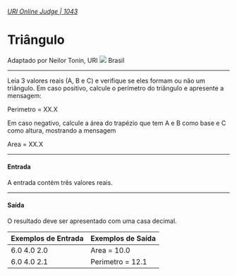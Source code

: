 ###### [URI Online Judge | 1043][1]
# Triângulo
Adaptado por Neilor Tonin, URI ![][2] Brasil
***
Leia 3 valores reais (A, B e C) e verifique se eles formam ou não um triângulo. Em caso positivo, calcule o perímetro do triângulo e apresente a mensagem:


Perimetro = XX.X


Em caso negativo, calcule a área do trapézio que tem A e B como base e C como altura, mostrando a mensagem


Area = XX.X
***
#### Entrada
A entrada contém três valores reais.
***
#### Saída
O resultado deve ser apresentado com uma casa decimal.

| Exemplos de Entrada             | Exemplos de Saída   |
| :-                              | :-                  |
| 6.0 4.0 2.0                     | Area = 10.0         |
| 6.0 4.0 2.1                     | Perimetro = 12.1    |


[1]: https://www.urionlinejudge.com.br/judge/pt/problems/view/1043
[2]: https://resources.urionlinejudge.com.br/gallery/images/flags/br.gif
